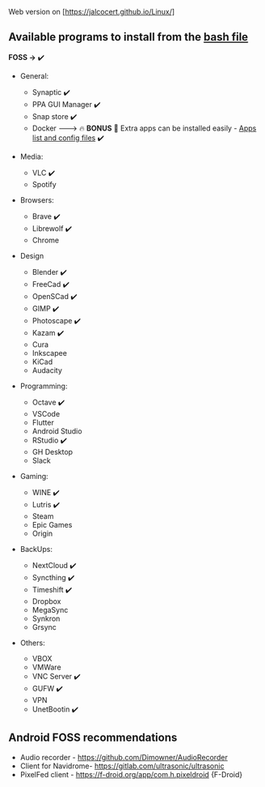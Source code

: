 Web version on [https://jalcocert.github.io/Linux/]

## Available programs to install from the [bash file](https://github.com/JAlcocerT/Linux/blob/main/Ubuntu_installations_bash)

**FOSS ->** :heavy_check_mark:

* General:
    * Synaptic  :heavy_check_mark:
    * PPA GUI Manager :heavy_check_mark:
    * Snap store :heavy_check_mark:
    * Docker ---> :fire: **BONUS** :rocket: Extra apps can be installed easily - [Apps list and config files](https://github.com/JAlcocerT/Docker) :heavy_check_mark:
    
* Media:
    * VLC :heavy_check_mark:
    * Spotify
    
* Browsers:
    * Brave :heavy_check_mark:
    * Librewolf :heavy_check_mark:
    * Chrome
    
* Design
    * Blender :heavy_check_mark:
    * FreeCad :heavy_check_mark:
    * OpenSCad :heavy_check_mark:
    * GIMP :heavy_check_mark:
    * Photoscape :heavy_check_mark:
    * Kazam :heavy_check_mark:
    * Cura
    * Inkscapee
    * KiCad
    * Audacity
    
* Programming:
   * Octave :heavy_check_mark:
   * VSCode
   * Flutter
   * Android Studio
   * RStudio :heavy_check_mark:
   * GH Desktop
   * Slack
   
* Gaming:
    * WINE :heavy_check_mark:
    * Lutris :heavy_check_mark:
    * Steam
    * Epic Games
    * Origin
    
* BackUps:
   * NextCloud :heavy_check_mark:
   * Syncthing  :heavy_check_mark:
   * Timeshift :heavy_check_mark:
   * Dropbox
   * MegaSync
   * Synkron
   * Grsync
   
* Others:
   * VBOX
   * VMWare
   * VNC Server :heavy_check_mark:
   * GUFW :heavy_check_mark:
   * VPN 
   * UnetBootin :heavy_check_mark:
   
   
## Android FOSS recommendations

* Audio recorder - https://github.com/Dimowner/AudioRecorder
* Client for Navidrome- https://gitlab.com/ultrasonic/ultrasonic
* PixelFed client - https://f-droid.org/app/com.h.pixeldroid {F-Droid}
    
